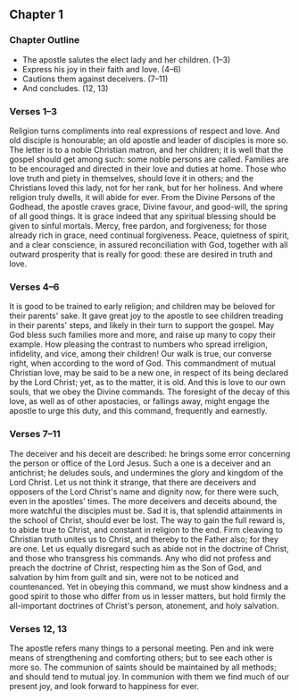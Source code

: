 ## Chapter 1

### Chapter Outline

- The apostle salutes the elect lady and her children. (1–3)
- Express his joy in their faith and love. (4–6)
- Cautions them against deceivers. (7–11)
- And concludes. (12, 13)

### Verses 1–3

Religion turns compliments into real expressions of respect and love. And old disciple is honourable; an old apostle and leader of disciples is more so. The letter is to a noble Christian matron, and her children; it is well that the gospel should get among such: some noble persons are called. Families are to be encouraged and directed in their love and duties at home. Those who love truth and piety in themselves, should love it in others; and the Christians loved this lady, not for her rank, but for her holiness. And where religion truly dwells, it will abide for ever. From the Divine Persons of the Godhead, the apostle craves grace, Divine favour, and good-will, the spring of all good things. It is grace indeed that any spiritual blessing should be given to sinful mortals. Mercy, free pardon, and forgiveness; for those already rich in grace, need continual forgiveness. Peace, quietness of spirit, and a clear conscience, in assured reconciliation with God, together with all outward prosperity that is really for good: these are desired in truth and love.

### Verses 4–6

It is good to be trained to early religion; and children may be beloved for their parents' sake. It gave great joy to the apostle to see children treading in their parents' steps, and likely in their turn to support the gospel. May God bless such families more and more, and raise up many to copy their example. How pleasing the contrast to numbers who spread irreligion, infidelity, and vice, among their children! Our walk is true, our converse right, when according to the word of God. This commandment of mutual Christian love, may be said to be a new one, in respect of its being declared by the Lord Christ; yet, as to the matter, it is old. And this is love to our own souls, that we obey the Divine commands. The foresight of the decay of this love, as well as of other apostacies, or fallings away, might engage the apostle to urge this duty, and this command, frequently and earnestly.

### Verses 7–11

The deceiver and his deceit are described: he brings some error concerning the person or office of the Lord Jesus. Such a one is a deceiver and an antichrist; he deludes souls, and undermines the glory and kingdom of the Lord Christ. Let us not think it strange, that there are deceivers and opposers of the Lord Christ's name and dignity now, for there were such, even in the apostles' times. The more deceivers and deceits abound, the more watchful the disciples must be. Sad it is, that splendid attainments in the school of Christ, should ever be lost. The way to gain the full reward is, to abide true to Christ, and constant in religion to the end. Firm cleaving to Christian truth unites us to Christ, and thereby to the Father also; for they are one. Let us equally disregard such as abide not in the doctrine of Christ, and those who transgress his commands. Any who did not profess and preach the doctrine of Christ, respecting him as the Son of God, and salvation by him from guilt and sin, were not to be noticed and countenanced. Yet in obeying this command, we must show kindness and a good spirit to those who differ from us in lesser matters, but hold firmly the all-important doctrines of Christ's person, atonement, and holy salvation.

### Verses 12, 13

The apostle refers many things to a personal meeting. Pen and ink were means of strengthening and comforting others; but to see each other is more so. The communion of saints should be maintained by all methods; and should tend to mutual joy. In communion with them we find much of our present joy, and look forward to happiness for ever.

